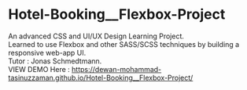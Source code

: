 # Hotel-Booking__Flexbox-Project
An advanced CSS and UI/UX Design Learning Project.<br>
Learned to use Flexbox and other SASS/SCSS techniques by building a responsive web-app UI.<br>
Tutor : Jonas Schmedtmann. <br>
VIEW DEMO Here : https://dewan-mohammad-tasinuzzaman.github.io/Hotel-Booking__Flexbox-Project/
